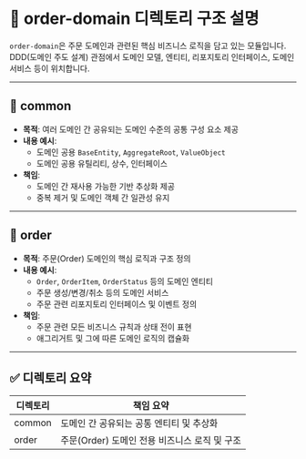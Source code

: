 # 📁 order-domain 디렉토리 구조 설명

`order-domain`은 주문 도메인과 관련된 핵심 비즈니스 로직을 담고 있는 모듈입니다. DDD(도메인 주도 설계) 관점에서 도메인 모델, 엔티티, 리포지토리 인터페이스, 도메인 서비스 등이 위치합니다.

---

## 📂 common

- **목적**: 여러 도메인 간 공유되는 도메인 수준의 공통 구성 요소 제공
- **내용 예시**:
    - 도메인 공용 `BaseEntity`, `AggregateRoot`, `ValueObject`
    - 도메인 공용 유틸리티, 상수, 인터페이스
- **책임**:
    - 도메인 간 재사용 가능한 기반 추상화 제공
    - 중복 제거 및 도메인 객체 간 일관성 유지

---

## 📂 order

- **목적**: 주문(Order) 도메인의 핵심 로직과 구조 정의
- **내용 예시**:
    - `Order`, `OrderItem`, `OrderStatus` 등의 도메인 엔티티
    - 주문 생성/변경/취소 등의 도메인 서비스
    - 주문 관련 리포지토리 인터페이스 및 이벤트 정의
- **책임**:
    - 주문 관련 모든 비즈니스 규칙과 상태 전이 표현
    - 애그리거트 및 그에 따른 도메인 로직의 캡슐화

---

## ✅ 디렉토리 요약

| 디렉토리 | 책임 요약 |
|----------|------------|
| common   | 도메인 간 공유되는 공통 엔티티 및 추상화 |
| order    | 주문(Order) 도메인 전용 비즈니스 로직 및 구조 |
